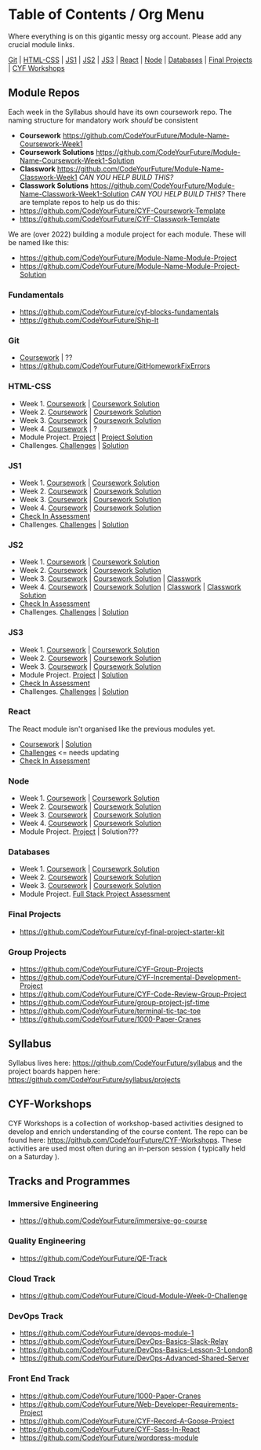 # Table of Contents / Org Menu
Where everything is on this gigantic messy org account. Please add any crucial module links.

[Git](#git) | [HTML-CSS](#html-css) | [JS1](#js1) | [JS2](#js2) | [JS3](#js3) | [React](#react) | [Node](#node) | [Databases](#databases) | [Final Projects](#final-projects) | [CYF Workshops](#cyf-workshops)

## Module Repos
Each week in the Syllabus should have its own coursework repo. The naming structure for mandatory work _should_ be consistent
- **Coursework** https://github.com/CodeYourFuture/Module-Name-Coursework-Week1
- **Coursework Solutions** https://github.com/CodeYourFuture/Module-Name-Coursework-Week1-Solution
- **Classwork** https://github.com/CodeYourFuture/Module-Name-Classwork-Week1 _CAN YOU HELP BUILD THIS?_
- **Classwork Solutions** https://github.com/CodeYourFuture/Module-Name-Classwork-Week1-Solution _CAN YOU HELP BUILD THIS?_
There are template repos to help us do this: 
- https://github.com/CodeYourFuture/CYF-Coursework-Template 
- https://github.com/CodeYourFuture/CYF-Classwork-Template

We are (over 2022) building a module project for each module. These will be named like this:
- https://github.com/CodeYourFuture/Module-Name-Module-Project
- https://github.com/CodeYourFuture/Module-Name-Module-Project-Solution

### Fundamentals
- https://github.com/CodeYourFuture/cyf-blocks-fundamentals
- https://github.com/CodeYourFuture/Ship-It

### Git 
- [Coursework](https://github.com/CodeYourFuture/Git-CLI-Coursework) | ??
- https://github.com/CodeYourFuture/GitHomeworkFixErrors

### HTML-CSS
- Week 1. [Coursework](https://github.com/CodeYourFuture/HTML-CSS-Coursework-Week1) | [Coursework Solution](https://github.com/CodeYourFuture/HTML-CSS-Coursework-Week1-Solution)
- Week 2. [Coursework](https://github.com/CodeYourFuture/HTML-CSS-Coursework-Week2) | [Coursework Solution](https://github.com/CodeYourFuture/HTML-CSS-Coursework-Week2-Solution)
- Week 3. [Coursework](https://github.com/CodeYourFuture/HTML-CSS-Coursework-Week3) | [Coursework Solution](https://github.com/CodeYourFuture/HTML-CSS-Coursework-Week3-Solution)
- Week 4. [Coursework](https://github.com/CodeYourFuture/HTML-CSS-Coursework-Week4) | ?
- Module Project. [Project](https://github.com/CodeYourFuture/HTML-CSS-Module-Project) | [Project Solution](https://github.com/CodeYourFuture/HTML-CSS-Module-Project-Solution)
- Challenges. [Challenges](https://github.com/CodeYourFuture/HTML-CSS-Challenges) | [Solution](https://github.com/CodeYourFuture/HTML-CSS-Challenges-Solution)
### JS1
- Week 1. [Coursework]( https://github.com/CodeYourFuture/JavaScript-Core-1-Coursework-Week1) | [Coursework Solution]( https://github.com/CodeYourFuture/JavaScript-Core-1-Coursework-Week1-Solution)
- Week 2. [Coursework]( https://github.com/CodeYourFuture/JavaScript-Core-1-Coursework-Week2) | [Coursework Solution]( https://github.com/CodeYourFuture/JavaScript-Core-1-Coursework-Week2-Solution)
- Week 3. [Coursework]( https://github.com/CodeYourFuture/JavaScript-Core-1-Coursework-Week3) | [Coursework Solution]( https://github.com/CodeYourFuture/JavaScript-Core-1-Coursework-Week3-Solution)
- Week 4. [Coursework]( https://github.com/CodeYourFuture/JavaScript-Core-1-Coursework-Week4) | [Coursework Solution]( https://github.com/CodeYourFuture/JavaScript-Core-1-Coursework-Week4-Solution)
- [Check In Assessment](https://github.com/CodeYourFuture/JavaScript-Core-1-Assessment)
- Challenges. [Challenges](https://github.com/CodeYourFuture/JavaScript-Core-1-Challenges) | [Solution](https://github.com/CodeYourFuture/JavaScript-Core-1-Challenges-Solution)
### JS2
- Week 1. [Coursework]( https://github.com/CodeYourFuture/JavaScript-Core-2-Coursework-Week1) | [Coursework Solution]( https://github.com/CodeYourFuture/JavaScript-Core-2-Coursework-Week1-Solution)
- Week 2. [Coursework]( https://github.com/CodeYourFuture/JavaScript-Core-2-Coursework-Week2) | [Coursework Solution]( https://github.com/CodeYourFuture/JavaScript-Core-2-Coursework-Week2-Solution)
- Week 3. [Coursework]( https://github.com/CodeYourFuture/JavaScript-Core-2-Coursework-Week3) | [Coursework Solution]( https://github.com/CodeYourFuture/JavaScript-Core-2-Coursework-Week3-Solution) | [Classwork]( https://github.com/CodeYourFuture/JavaScript-Core-2-Classwork-Week3)
- Week 4. [Coursework]( https://github.com/CodeYourFuture/JavaScript-Core-2-Coursework-Week4) | [Coursework Solution]( https://github.com/CodeYourFuture/JavaScript-Core-2-Coursework-Week4-Solution) | [Classwork]( https://github.com/CodeYourFuture/JavaScript-Core-2-Classwork-Week4) | [Classwork Solution]( https://github.com/CodeYourFuture/JavaScript-Core-2-Classwork-Week4-Solution)
- [Check In Assessment](https://github.com/CodeYourFuture/JavaScript-Core-2-Assessment)
- Challenges. [Challenges](https://github.com/CodeYourFuture/JavaScript-Core-2-Challenges) | [Solution](https://github.com/CodeYourFuture/JavaScript-Core-2-Challenges-Solution)
### JS3
- Week 1. [Coursework](https://github.com/CodeYourFuture/JavaScript-Core-3-Coursework-Week1) | [Coursework Solution]( https://github.com/CodeYourFuture/JavaScript-Core-3-Coursework-Week1-Solution)
- Week 2. [Coursework](https://github.com/CodeYourFuture/JavaScript-Core-3-Coursework-Week2) | [Coursework Solution]( https://github.com/CodeYourFuture/JavaScript-Core-3-Coursework-Week2-Solution)
- Week 3. [Coursework](https://github.com/CodeYourFuture/JavaScript-Core-3-Coursework-Week3) | [Coursework Solution]( https://github.com/CodeYourFuture/JavaScript-Core-3-Coursework-Week3-Solution)
- Module Project. [Project](https://github.com/CodeYourFuture/tv-show-dom-project) | [Solution](https://github.com/CodeYourFuture/tv-show-dom-project-solution)
- [Check In Assessment](https://github.com/CodeYourFuture/JavaScript-Core-3-Assessment)
- Challenges. [Challenges](https://github.com/CodeYourFuture/JavaScript-Core-3-Challenges) | [Solution](https://github.com/CodeYourFuture/JavaScript-Core-3-Challenges-Solution)

### React
The React module isn't organised like the previous modules yet. 
- [Coursework](https://github.com/CodeYourFuture/CYF-React-Coursework) | [Solution](https://github.com/CodeYourFuture/CYF-React-Coursework-Solution) 
- [Challenges](https://github.com/CodeYourFuture/cyf-react-challenges) <= needs updating
- [Check In Assessment](https://github.com/CodeYourFuture/React-Assessment)

### Node
- Week 1. [Coursework](https://github.com/CodeYourFuture/quote-server) | [Coursework Solution](https://github.com/CodeYourFuture/quote-server-solution)
- Week 2. [Coursework](https://github.com/CodeYourFuture/Node-Coursework-Week2) | [Coursework Solution](https://github.com/CodeYourFuture/Node-Coursework-Week2-Solution)
- Week 3. [Coursework](https://github.com/CodeYourFuture/Node-Coursework-Week3) | [Coursework Solution](https://github.com/CodeYourFuture/Node-Coursework-Week3-Solution)
- Week 4. [Coursework](https://github.com/CodeYourFuture/Node-Coursework-Week4) | [Coursework Solution](https://github.com/CodeYourFuture/CodeYourFuture-Node-Coursework-Week4-Solution)
- Module Project. [Project](https://github.com/CodeYourFuture/CYF-Slack-Your-Future-Project-Backend) | Solution???


### Databases
- Week 1. [Coursework](https://github.com/CodeYourFuture/SQL-Coursework-Week1) | [Coursework Solution]( https://github.com/CodeYourFuture/SQL-Coursework-Week-Solution)
- Week 2. [Coursework](https://github.com/CodeYourFuture/SQL-Coursework-Week2) | [Coursework Solution]( https://github.com/CodeYourFuture/SQL-Coursework-Week2-Solution)
- Week 3. [Coursework](https://github.com/CodeYourFuture/SQL-Coursework-Week3) | [Coursework Solution]( https://github.com/CodeYourFuture/SQL-Coursework-Week3-Solution)
- Module Project. [Full Stack Project Assessment](https://github.com/CodeYourFuture/Full-Stack-Project-Assessment)

### Final Projects
- https://github.com/CodeYourFuture/cyf-final-project-starter-kit 

### Group Projects
- https://github.com/CodeYourFuture/CYF-Group-Projects
- https://github.com/CodeYourFuture/CYF-Incremental-Development-Project
- https://github.com/CodeYourFuture/CYF-Code-Review-Group-Project
- https://github.com/CodeYourFuture/group-project-jsf-time
- https://github.com/CodeYourFuture/terminal-tic-tac-toe
- https://github.com/CodeYourFuture/1000-Paper-Cranes

## Syllabus
Syllabus lives here: https://github.com/CodeYourFuture/syllabus and the project boards happen here: https://github.com/CodeYourFuture/syllabus/projects

## CYF-Workshops
CYF Workshops is a collection of workshop-based activities designed to develop and enrich understanding of the course content. The repo can be found here: https://github.com/CodeYourFuture/CYF-Workshops. These activities are used most often during an in-person session ( typically held on a Saturday ). 

## Tracks and Programmes

### Immersive Engineering
- https://github.com/CodeYourFuture/immersive-go-course

### Quality Engineering
- https://github.com/CodeYourFuture/QE-Track

### Cloud Track
- https://github.com/CodeYourFuture/Cloud-Module-Week-0-Challenge

### DevOps Track
- https://github.com/CodeYourFuture/devops-module-1
- https://github.com/CodeYourFuture/DevOps-Basics-Slack-Relay
- https://github.com/CodeYourFuture/DevOps-Basics-Lesson-3-London8
- https://github.com/CodeYourFuture/DevOps-Advanced-Shared-Server

### Front End Track
- https://github.com/CodeYourFuture/1000-Paper-Cranes
- https://github.com/CodeYourFuture/Web-Developer-Requirements-Project
- https://github.com/CodeYourFuture/CYF-Record-A-Goose-Project 
- https://github.com/CodeYourFuture/CYF-Sass-In-React
- https://github.com/CodeYourFuture/wordpress-module




